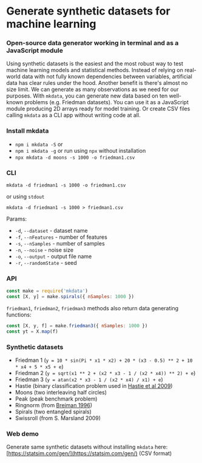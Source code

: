 # Generate synthetic datasets for machine learning

### Open-source data generator working in terminal and as a JavaScript module
Using synthetic datasets is the easiest and the most robust way to test machine learning models and statistical methods. Instead of relying on real-world data with not fully known dependencies between variables, artificial data has clear rules under the hood. Another benefit is there's almost no size limit. We can generate as many observations as we need for our purposes. 
With `mkdata`, you can generate new data based on ten well-known problems (e.g. Friedman datasets). You can use it as a JavaScript module producing 2D arrays ready for model training. Or create CSV files calling `mkdata` as a CLI app without writing code at all.

### Install mkdata
- `npm i mkdata -S` or
- `npm i mkdata -g` or run using `npx` without installation
- `npx mkdata -d moons -s 1000 -o friedman1.csv`

### CLI
```
mkdata -d friedman1 -s 1000 -o friedman1.csv
```
or using `stdout`
```
mkdata -d friedman1 -s 1000 > friedman1.csv
```

Params:
- `-d`, `--dataset` - dataset name
- `-f`, `--nFeatures` - number of features
- `-s`, `--nSamples` - number of samples
- `-n`, `--noise` - noise size
- `-o`, `--output` - output file name
- `-r`, `--randomState` - seed

### API
```javascript
const make = require('mkdata')
const [X, y] = make.spirals({ nSamples: 1000 })
```

`friedman1`, `friedman2`, `friedman3` methods also return data generating functions:
```javascript
const [X, y, f] = make.friedman3({ nSamples: 1000 })
const yt = X.map(f)
```

### Synthetic datasets
- Friedman 1 (`y = 10 * sin(Pi * x1 * x2) + 20 * (x3 - 0.5) ** 2 + 10 * x4 + 5 * x5 + e`)
- Friedman 2 (`y = sqrt(x1 ** 2 + (x2 * x3 - 1 / (x2 * x4)) ** 2) + e`)
- Friedman 3 (`y = atan(x2 * x3 - 1 / (x2 * x4) / x1) + e`)
- Hastie (binary classification problem used in [Hastie et al 2009](https://web.stanford.edu/~hastie/Papers/ESLII.pdf))
- Moons (two interleaving half circles)
- Peak (peak benchmark problem)
- Ringnorm (from [Breiman 1996](http://docs.salford-systems.com/BIAS_VARIANCE_ARCING.pdf))
- Spirals (two entangled spirals)
- Swissroll (from S. Marsland 2009)

### Web demo
Generate same synthetic datasets without installing `mkdata` here: [https://statsim.com/gen/](https://statsim.com/gen/) (CSV format)
